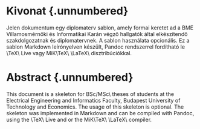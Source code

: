 Kivonat {.unnumbered}
=======

Jelen dokumentum egy diplomaterv sablon, amely formai keretet ad a BME Villamosmérnöki és Informatikai Karán végző hallgatók által elkészítendő szakdolgozatnak és diplomatervnek. A sablon használata opcionális. Ez a sablon Markdown leírónyelven készült, Pandoc rendszerrel fordítható le \TeX\ Live vagy MiK\TeX\ \LaTeX\ disztribúciókkal.

Abstract {.unnumbered}
========

This document is a skeleton for BSc/MSc\ theses of students at the Electrical Engineering and Informatics Faculty, Budapest University of Technology and Economics. The usage of this skeleton is optional. The skeleton was implemented in Markdown and can be compiled with Pandoc, using the \TeX\ Live and or the MiK\TeX\ \LaTeX\ compiler.
